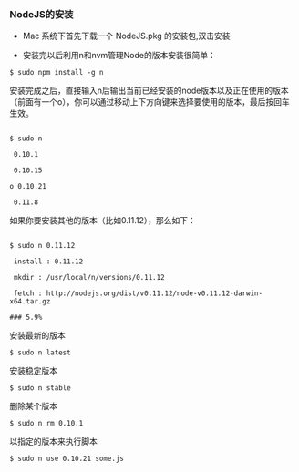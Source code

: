 ### NodeJS的安装



- Mac 系统下首先下载一个 NodeJS.pkg 的安装包,双击安装

- 安装完以后利用n和nvm管理Node的版本安装很简单：



```$ sudo npm install -g n```

安装完成之后，直接输入n后输出当前已经安装的node版本以及正在使用的版本（前面有一个o），你可以通过移动上下方向键来选择要使用的版本，最后按回车生效。



```

$ sudo n

 0.10.1

 0.10.15

o 0.10.21

 0.11.8

```



如果你要安装其他的版本（比如0.11.12），那么如下：



```

$ sudo n 0.11.12

 install : 0.11.12

 mkdir : /usr/local/n/versions/0.11.12

 fetch : http://nodejs.org/dist/v0.11.12/node-v0.11.12-darwin-x64.tar.gz

### 5.9%

```

安装最新的版本



``` $ sudo n latest ```



安装稳定版本



``` $ sudo n stable ```



删除某个版本



``` $ sudo n rm 0.10.1 ```



以指定的版本来执行脚本



``` $ sudo n use 0.10.21 some.js ```



